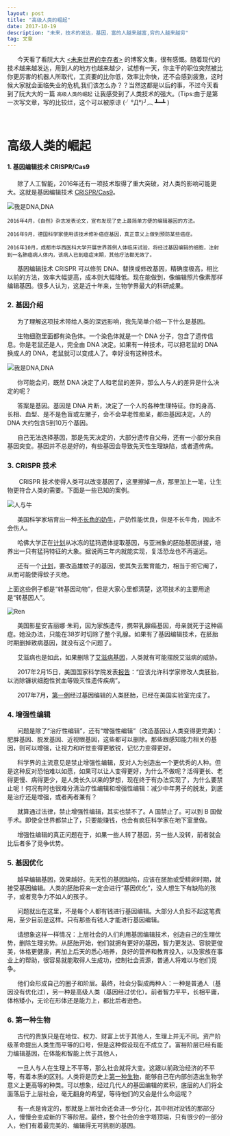 ```yaml
---
layout: post
title: "高级人类的崛起"
date: 2017-10-19 
description: "未来，技术的发达，基因，富的人越来越富,穷的人越来越穷"
tag: 文章 
--- 
```


 &nbsp;&nbsp;&nbsp;&nbsp;&nbsp;&nbsp;今天看了看阮大大 [<未来世界的幸存者>](https://ruanyf.github.io/survivor?_blank) 的博客文集，很有感慨。随着现代的技术越来越发达，用到人的地方也越来越少，试想有一天，你主干的职位突然被比你更厉害的机器人所取代，工资要的比你低，效率比你快，还不会感到疲惫，这时候大家就会面临失业的危机,我们该怎么办？？当然这都是以后的事，不过今天看到了阮大大的一篇 `` 高级人类的崛起 `` 让我感受到了人类技术的强大。(Tips:由于是第一次写文章，写的比较烂，这个可以被原谅 (╯°Д°)╯︵ ┻━┻ )
 
 <br />
 
 # 高级人类的崛起
 
 #### 1. 基因编辑技术 CRISPR/Cas9
 
 &nbsp;&nbsp;&nbsp;&nbsp;&nbsp;&nbsp;除了人工智能，2016年还有一项技术取得了重大突破，对人类的影响可能更大。这就是基因编辑技术 [CRISPR/Cas9](https://baike.baidu.com/item/crispr%2Fcas9/13352392?_blank)。

 ![我是DNA,DNA](http://www.ruanyifeng.com/blogimg/asset/2017/bg2017022801.jpg)
 
    2016年4月，《自然》杂志发表论文，宣布发现了史上最简单方便的编辑基因的方法。

    2016年9月，德国科学家使用该技术修补癌症基因，真正意义上做到预防某些癌症。

    2016年10月，成都市华西医科大学开展世界首例人体临床试验，将经过基因编辑的细胞，注射到一名肺癌病人体内，该病人已到癌症末期，其他疗法都无效了。

  &nbsp;&nbsp;&nbsp;&nbsp;&nbsp;&nbsp;基因编辑技术 CRISPR 可以修剪 DNA、替换或修改基因，精确度极高，相比以前的方法，效率大幅提高，成本则大幅降低。现在能做到，像编辑照片像素那样编辑基因。很多人认为，这是近十年来，生物学界最大的科研成果。

### 2. 基因介绍

&nbsp;&nbsp;&nbsp;&nbsp;&nbsp;&nbsp;为了理解这项技术带给人类的深远影响，我先简单介绍一下什么是基因。

&nbsp;&nbsp;&nbsp;&nbsp;&nbsp;&nbsp;生物细胞里面都有染色体。一个染色体就是一个 DNA 分子，包含了遗传信息。你是老鼠还是人，完全由 DNA 决定。如果有一种技术，可以把老鼠的 DNA 换成人的 DNA，老鼠就可以变成人了。幸好没有这种技术。

![我是DNA,DNA](http://www.ruanyifeng.com/blogimg/asset/2017/bg2017022802.jpg)

 &nbsp;&nbsp;&nbsp;&nbsp;&nbsp;&nbsp;你可能会问，既然 DNA 决定了人和老鼠的差异，那么人与人的差异是什么决定的呢？

 &nbsp;&nbsp;&nbsp;&nbsp;&nbsp;&nbsp;答案是基因。基因是 DNA 片断，决定了一个人的各种生理特征。你的身高、长相、血型、是不是色盲或左撇子，会不会早老性痴呆，都由基因决定。人的 DNA 大约包含5到10万个基因。

 &nbsp;&nbsp;&nbsp;&nbsp;&nbsp;&nbsp;自己无法选择基因，那是先天决定的，大部分遗传自父母，还有一小部分来自基因突变。基因并不总是好的，有些基因会导致先天性生理缺陷，或者遗传病。

 ### 3. CRISPR 技术
 
 &nbsp;&nbsp;&nbsp;&nbsp;&nbsp;&nbsp; CRISPR 技术使得人类可以改变基因了，这里擦掉一点，那里加上一笔，让生物更符合人类的需要。下面是一些已知的案例。

 ![人与牛](http://www.ruanyifeng.com/blogimg/asset/2017/bg2017022803.jpg?_blank)
 
 &nbsp;&nbsp;&nbsp;&nbsp;&nbsp;&nbsp;美国科学家培育出一种[不长角的奶牛](http://news.bioon.com/article/6698579.html?_blank)，产奶性能优良，但是不长牛角，因此不会伤人。

 &nbsp;&nbsp;&nbsp;&nbsp;&nbsp;&nbsp;哈佛大学正在[计划](http://news.bioon.com/article/6698345.html?_blank)从冰冻的猛犸遗体提取基因，与亚洲象的胚胎基因拼接，培养出一只有猛犸特征的大象。据说两三年内就能实现，复活恐龙也不再遥远。

 &nbsp;&nbsp;&nbsp;&nbsp;&nbsp;&nbsp;还有一个[计划](http://news.bioon.com/article/6678594.html?_blank)，要改造雄蚊子的基因，使其失去繁育能力，相当于把它阉了，从而可能使得蚊子灭绝。

 上面这些例子都是“转基因动物”，但是大家心里都清楚，这项技术的主要用途是“转基因人”。

 ![Ren](http://www.ruanyifeng.com/blogimg/asset/2017/bg2017022804.jpg)
 
  &nbsp;&nbsp;&nbsp;&nbsp;&nbsp;&nbsp;美国影星安吉丽娜·朱莉，因为家族遗传，携带乳腺癌基因，母亲就死于这种癌症。她没办法，只能在38岁时切除了整个乳腺。如果有了基因编辑技术，在胚胎时期删掉致病基因，就没有这个问题了。

  &nbsp;&nbsp;&nbsp;&nbsp;&nbsp;&nbsp;艾滋病也是如此，如果删除了[艾滋病基因](http://www.stdaily.com/index/kejixinwen/2016-12/20/content_486834.shtml?_blank)，人类就有可能摆脱艾滋病的威胁。

  &nbsp;&nbsp;&nbsp;&nbsp;&nbsp;&nbsp;2017年2月15日，美国国家科学院发表[报告](http://digitalpaper.stdaily.com/http_www.kjrb.com/kjrb/html/2017-02/16/content_362296.htm?div=-1)：“应该允许科学家修改人类胚胎，以消除镰状细胞性贫血等毁灭性遗传疾病”。

  &nbsp;&nbsp;&nbsp;&nbsp;&nbsp;&nbsp;2017年7月，[第一例](https://www.technologyreview.com/s/608350/first-human-embryos-edited-in-us/)经过基因编辑的人类胚胎，已经在美国实验室完成了。
 
 ### 4. 增强性编辑
 
 &nbsp;&nbsp;&nbsp;&nbsp;&nbsp;&nbsp;问题是除了“治疗性编辑”，还有“增强性编辑”（改造基因让人类变得更完美）：肥胖基因、脱发基因、近视眼基因，这些都可以删除。那些跟感知能力相关的基因，则可以增强，让视力和听觉变得更敏锐，记忆力变得更好。

 &nbsp;&nbsp;&nbsp;&nbsp;&nbsp;&nbsp;科学界的主流意见是禁止增强性编辑，反对人为创造出一个更优秀的人种。但是这种反对恐怕难以如愿，如果可以让人变得更好，为什么不做呢？活得更长、老得更慢、病得更少，是人类长久以来的梦想，现在终于有办法实现了，为什么要禁止呢！何况有时也很难分清治疗性编辑和增强性编辑：减少中年男子的脱发，到底是治疗还是增强，或者两者兼有？

 &nbsp;&nbsp;&nbsp;&nbsp;&nbsp;&nbsp;就算通过法律，禁止增强性编辑，其实也禁不了。A 国禁止了。可以到 B 国做手术。即使全世界都禁止了，只要能赚钱，也会有疯狂科学家在地下室里做。

 &nbsp;&nbsp;&nbsp;&nbsp;&nbsp;&nbsp;增强性编辑的真正问题在于，如果一些人转了基因，另一些人没转，前者就会比后者多了竞争优势。

 ### 5. 基因优化
 
 &nbsp;&nbsp;&nbsp;&nbsp;&nbsp;&nbsp;越早编辑基因，效果越好。先天性的基因缺陷，应该在胚胎或受精卵时期，就接受基因编辑。人类的胚胎将来一定会进行“基因优化”，没人想生下有缺陷的孩子，或者竞争力不如人的孩子。

 &nbsp;&nbsp;&nbsp;&nbsp;&nbsp;&nbsp;问题就出在这里，不是每个人都有钱进行基因编辑。大部分人负担不起这笔费用，至少目前是这样。只有那些有钱人才能进行基因编辑。

 &nbsp;&nbsp;&nbsp;&nbsp;&nbsp;&nbsp;请想象这样一样情况：上层社会的人们利用基因编辑技术，创造自己的生理优势，删除生理劣势。从胚胎开始，他们就拥有更好的基因，智力更发达、容貌更俊美，体格更健康，再加上后天的悉心培养，良好的营养和教育投入，以及家族在事业上的帮助，很容易就能取得人生成功，控制社会资源，普通人将难以与他们竞争。

 &nbsp;&nbsp;&nbsp;&nbsp;&nbsp;&nbsp;他们会形成自己的圈子和阶层。最终，社会分裂成两种人：一种是普通人（基因没有优化过），另一种是高级人类（基因经过优化）。前者智力平平，长相平庸，体格矮小，无论在形体还是能力上，都比后者逊色。

 ### 6. 第一种生物
 
 &nbsp;&nbsp;&nbsp;&nbsp;&nbsp;&nbsp;古代的贵族只是在地位、权力、财富上优于其他人，生理上并无不同。资产阶级革命提出人类生而平等的口号，但是这种假设现在不成立了。富裕阶层已经有能力编辑基因，在体能和智能上优于其他人，

 &nbsp;&nbsp;&nbsp;&nbsp;&nbsp;&nbsp;一旦人与人在生理上不平等，那么社会就将大变。这跟以前政治经济的不平等，有着本质的区别。人类将是历史上[第一种生物](https://www.theguardian.com/science/2016/dec/02/kazuo-ishiguro-were-coming-close-to-the-point-where-we-can-create-people-who-are-superior-to-others?_blank)，能够自己在内部创造出生物学意义上更高等的种类。可以想象，经过几代人的基因编辑的累积，底层的人们将全面落后于上层社会，毫无翻身的希望，等待他们的又会是什么命运呢？
 
 &nbsp;&nbsp;&nbsp;&nbsp;&nbsp;&nbsp;有一点是肯定的，那就是上层社会还会进一步分化，其中相对没钱的那部分人，慢慢会变成新的下等阶层。最终，整个社会的金字塔顶端，只有很少的一部分人，他们有着最完美的、编辑得无可挑剔的基因。
 